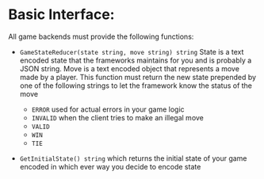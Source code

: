 # Basic Interface:
All game backends must provide the following functions:
- `GameStateReducer(state string, move string) string` State is a text encoded state
that the frameworks maintains for you and is probably a JSON string. Move is a text
  encoded object that represents a move made by a player. This function must return the new state
  prepended by one of the following strings to let the framework know the status of the move
    - `ERROR` used for actual errors in your game logic
    - `INVALID` when the client tries to make an illegal move
    - `VALID`
    - `WIN`
    - `TIE`
    
- `GetInitialState() string` which returns the initial state of your game encoded in which
ever way you decide to encode state